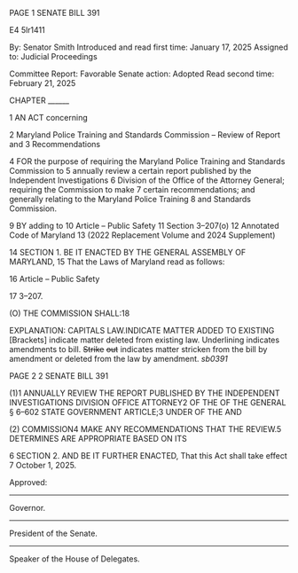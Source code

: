 PAGE 1
SENATE BILL 391

E4 5lr1411

By: Senator Smith
Introduced and read first time: January 17, 2025
Assigned to: Judicial Proceedings

Committee Report: Favorable
Senate action: Adopted
Read second time: February 21, 2025

CHAPTER ______

1 AN ACT concerning

2 Maryland Police Training and Standards Commission – Review of Report and
3 Recommendations

4 FOR the purpose of requiring the Maryland Police Training and Standards Commission to
5 annually review a certain report published by the Independent Investigations
6 Division of the Office of the Attorney General; requiring the Commission to make
7 certain recommendations; and generally relating to the Maryland Police Training
8 and Standards Commission.

9 BY adding to
10 Article – Public Safety
11 Section 3–207(o)
12 Annotated Code of Maryland
13 (2022 Replacement Volume and 2024 Supplement)

14 SECTION 1. BE IT ENACTED BY THE GENERAL ASSEMBLY OF MARYLAND,
15 That the Laws of Maryland read as follows:

16 Article – Public Safety

17 3–207.

(O) THE COMMISSION SHALL:18

EXPLANATION: CAPITALS LAW.INDICATE MATTER ADDED TO EXISTING
[Brackets] indicate matter deleted from existing law.
Underlining indicates amendments to bill.
~~Strike~~ ~~out~~ indicates matter stricken from the bill by amendment or deleted from the law by
amendment. *sb0391*

PAGE 2
2 SENATE BILL 391

(1)1 ANNUALLY REVIEW THE REPORT PUBLISHED BY THE
INDEPENDENT INVESTIGATIONS DIVISION OFFICE ATTORNEY2 OF THE OF THE
GENERAL § 6–602 STATE GOVERNMENT ARTICLE;3 UNDER OF THE AND

(2) COMMISSION4 MAKE ANY RECOMMENDATIONS THAT THE
REVIEW.5 DETERMINES ARE APPROPRIATE BASED ON ITS

6 SECTION 2. AND BE IT FURTHER ENACTED, That this Act shall take effect
7 October 1, 2025.

Approved:

________________________________________________________________________________
Governor.

________________________________________________________________________________
President of the Senate.

________________________________________________________________________________
Speaker of the House of Delegates.